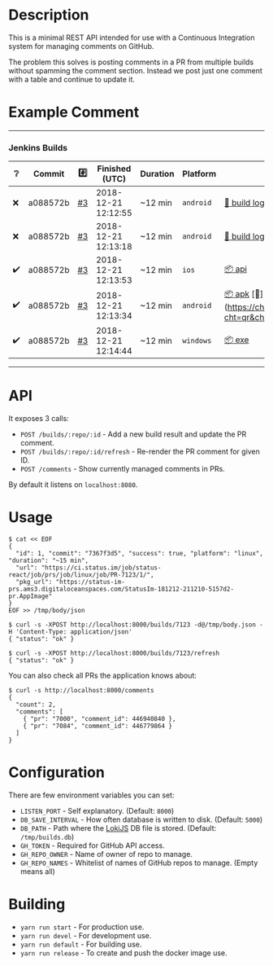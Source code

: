 # Description

This is a minimal REST API intended for use with a Continuous Integration system for managing comments on GitHub.

The problem this solves is posting comments in a PR from multiple builds without spamming the comment section. Instead we post just one comment with a table and continue to update it.

# Example Comment

---
### Jenkins Builds
| :grey_question: | Commit | :hash: | Finished (UTC) | Duration | Platform | Result |
|-|-|-|-|-|-|-|
| :x: | a088572b | [#3](https://google.pl) | 2018-12-21 12:12:55 | ~12 min | `android` | [:page_facing_up: build log](https://google.plconsoleText) |
| :x: | a088572b | [#3](https://google.pl) | 2018-12-21 12:13:18 | ~12 min | `android` | [:page_facing_up: build log](https://google.plconsoleText) |
| :heavy_check_mark: | a088572b | [#3](https://google.pl) | 2018-12-21 12:13:53 | ~12 min | `ios` | [:package: api](https://google.pl) |
| :heavy_check_mark: | a088572b | [#3](https://google.pl) | 2018-12-21 12:13:34 | ~12 min | `android` | [:package: apk](https://google.pl) [:calling:](https://chart.apis.google.com/chart?cht=qr&chs=400x400&chld=L|0&chl=https%3A%2F%2Fgoogle.pl) |
| :heavy_check_mark: | a088572b | [#3](https://google.pl) | 2018-12-21 12:14:44 | ~12 min | `windows` | [:package: exe](https://google.pl) |
---

# API

It exposes 3 calls:

* `POST /builds/:repo/:id` - Add a new build result and update the PR comment.
* `POST /builds/:repo/:id/refresh` - Re-render the PR comment for given ID.
* `POST /comments` - Show currently managed comments in PRs.

By default it listens on `localhost:8080`.

# Usage

```
$ cat << EOF
{
  "id": 1, "commit": "7367f3d5", "success": true, "platform": "linux", "duration": "~15 min",
  "url": "https://ci.status.im/job/status-react/job/prs/job/linux/job/PR-7123/1/",
  "pkg_url": "https://status-im-prs.ams3.digitaloceanspaces.com/StatusIm-181212-211210-5157d2-pr.AppImage"
}
EOF >> /tmp/body/json

$ curl -s -XPOST http://localhost:8000/builds/7123 -d@/tmp/body.json -H 'Content-Type: application/json'
{ "status": "ok" }

$ curl -s -XPOST http://localhost:8000/builds/7123/refresh
{ "status": "ok" }
```
You can also check all PRs the application knows about:
```
$ curl -s http://localhost:8000/comments
{
  "count": 2,
  "comments": [
    { "pr": "7000", "comment_id": 446940840 },
    { "pr": "7084", "comment_id": 446779864 }
  ]
}
```
# Configuration

There are few environment variables you can set:

* `LISTEN_PORT` - Self explanatory. (Default: `8000`)
* `DB_SAVE_INTERVAL` - How often database is written to disk. (Default: `5000`)
* `DB_PATH` - Path where the [LokiJS](http://lokijs.org/#/) DB file is stored. (Default: `/tmp/builds.db`)
* `GH_TOKEN` - Required for GitHub API access.
* `GH_REPO_OWNER` - Name of owner of repo to manage.
* `GH_REPO_NAMES` - Whitelist of names of GitHub repos to manage. (Empty means all)

# Building

* `yarn run start` - For production use.
* `yarn run devel` - For development use.
* `yarn run default` - For building use.
* `yarn run release` - To create and push the docker image use.
